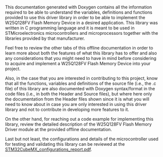 This documentation generated with Doxygen contains all the information required to be able to understand the variables,
definitions and functions provided to use this driver library in order to be able to implement the W25Q128FV Flash
Memory Device in a desired application. This library was written in C programming language and it is meant to be used
in STMicroelectronics microcontrollers and microprocessors together with the libraries provided by that manufacturer.

Feel free to review the other tabs of this offline documentation in order to learn more about both the features of what
this library has to offer and also any considerations that you might need to have in mind before considering to acquire
and implement a W25Q128FV Flash Memory Device into your project.

Also, in the case that you are interested in contributing to this project, know that all the functions, variables and
definitions of the source file (i.e., the .c file) of this library are also documented with Doxygen syntax/format in
the code files (i.e., in both the Header and Source files), but where here only the documentation from the Header files
shown since it is what you will need to know about in case you are only interested in using this driver library and not
to contribute in developing more features to it.

On the other hand, for reaching out a code example for implementing this library, review the detailed description of the
W25Q128FV Flash Memory Driver module at the provided offline documentation.

Last but not least, the configurations and details of the microcontroller used for testing and validating this library
can be reviewed at the
<a href=#>STM32CubeMX_configurations_report.pdf</a>.
